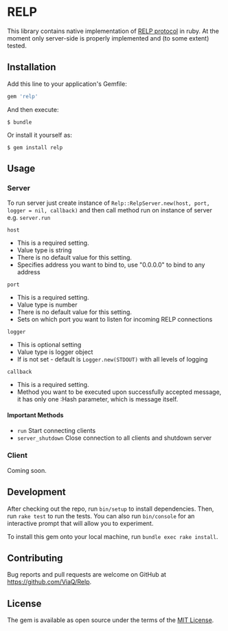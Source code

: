 # RELP

This library contains native implementation of [RELP protocol](http://www.rsyslog.com/doc/relp.html) in ruby. At the moment only server-side
is properly implemented and (to some extent) tested.

## Installation

Add this line to your application's Gemfile:

```ruby
gem 'relp'
```

And then execute:

    $ bundle

Or install it yourself as:

    $ gem install relp

## Usage

### Server

To run server just create instance of `Relp::RelpServer.new(host, port, logger = nil, callback)`
and then call method run on instance of server e.g. `server.run`

`host` 
  * This is a required setting.
  * Value type is string
  * There is no default value for this setting.
  * Specifies address you want to bind to, use "0.0.0.0" to bind to any address



`port` 

  * This is a required setting.
  * Value type is number
  * There is no default value for this setting.
  * Sets on which port you want to listen for incoming RELP connections


`logger`
  
  * This is optional setting
  * Value type is logger object
  * If is not set - default is `Logger.new(STDOUT)` with all levels of logging
 
`callback`
  * This is a required setting.
  * Method you want to be executed upon successfully accepted message, it has only one :Hash parameter, which is message itself.
  
#### Important Methods
  * `run` Start connecting clients
  *  `server_shutdown` Close connection to all clients and shutdown server

### Client

Coming soon.


## Development

After checking out the repo, run `bin/setup` to install dependencies. Then, run `rake test` to run the tests. You can also run `bin/console` for an interactive prompt that will allow you to experiment.

To install this gem onto your local machine, run `bundle exec rake install`. 
## Contributing

Bug reports and pull requests are welcome on GitHub at https://github.com/ViaQ/Relp.


## License

The gem is available as open source under the terms of the [MIT License](http://opensource.org/licenses/MIT).

